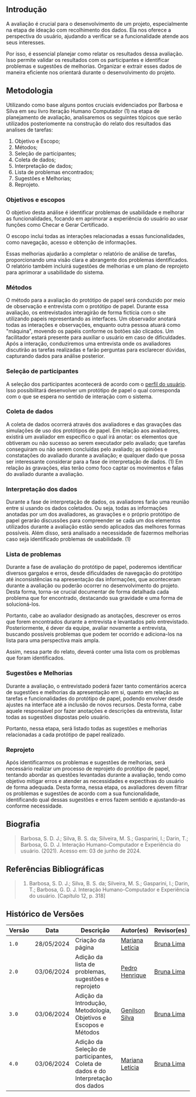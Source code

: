## Introdução
A avaliação é crucial para o desenvolvimento de um projeto, especialmente na etapa de ideação com recolhimento dos dados. Ela nos oferece a perspectiva do usuário, ajudando a verificar se a funcionalidade atende aos seus interesses.

Por isso, é essencial planejar como relatar os resultados dessa avaliação. Isso permite validar os resultados com os participantes e identificar problemas e sugestões de melhorias. Organizar e extrair esses dados de maneira eficiente nos orientará durante o desenvolvimento do projeto.

## Metodologia

Utilizando como base alguns pontos cruciais evidenciados por Barbosa e Silva  em seu livro Iteração Humano Computador (1) na etapa de planejamento de avaliação, analisaremos os seguintes tópicos que serão utilizados posteriomente na construção do relato dos resultados das analises de tarefas: 

1. Objetivo e Escopo;
2. Métodos;
3. Seleção de participantes;
4. Coleta de dados;
5. Interpretação de dados;
6. Lista de problemas encontrados;
7. Sugestões e Melhorias;
8. Reprojeto.

### Objetivos e escopos

O objetivo desta análise é identificar problemas de usabilidade e melhorar as funcionalidades, focando em aprimorar a experiência do usuário ao usar funções como Checar e Gerar Certificado.

O escopo inclui todas as interações relacionadas a essas funcionalidades, como navegação, acesso e obtenção de informações.

Essas melhorias ajudarão a completar o relatório de análise de tarefas, proporcionando uma visão clara e abrangente dos problemas identificados. O relatório também incluirá sugestões de melhorias e um plano de reprojeto para aprimorar a usabilidade do sistema.















### Métodos

O método para a avaliação do protótipo de papel será conduzido por meio de observação e entrevista com o protótipo de papel. Durante essa avaliação, os entrevistados interagirão de forma fictícia com o site utilizando papeis representando as interfaces. Um observador anotará todas as interações e observações, enquanto outra pessoa atuará como "máquina", movendo os papéis conforme os botões são clicados. Um facilitador estará presente para auxiliar o usuário em caso de dificuldades. Após a interação, conduziremos uma entrevista onde os avaliadores discutirão as tarefas realizadas e farão perguntas para esclarecer dúvidas, capturando dados para análise posterior.

















### Seleção de participantes

A seleção dos participantes acontecerá de acordo com o <a href="">perfil do usuário</a>. Isso possibilitará desenvolver um protótipo de papel o qual corresponda com o que se espera no sentido de interação com o sistema. 
















### Coleta de dados

A coleta de dados ocorrerá através dos avaliadores e das gravações das simulações de uso dos protótipos de papel. 
Em relação aos avaliadores, existirá um avaliador em específico o qual irá anotar: os elementos que obtiveram ou não sucesso ao serem executador pelo avaliado; que tarefas conseguiram ou não serem concluídas pelo avaliado; as opiniões e constatações do avaliado durante a avaliação; e qualquer dado que possa ser interessante considerar para a fase de interpretação de dados. (1)
Em relação às gravações, elas terão como foco captar os movimentos e falas do avaliado durante a avaliação.













### Interpretação dos dados

Durante a fase de interpretação de dados, os avaliadores farão uma reunião entre si usando os dados coletados. Ou seja, todas as informações anotadas por um dos avaliadores, as gravações e o próprio protótipo de papel gerarão discussões para compreender se cada um dos elementos utilizados durante a avaliação estão sendo aplicados das melhores formas possíveis. Além disso, será analisado a necessidade de fazermos melhorias caso seja identificado problemas de usabilidade. (1)
















### Lista de problemas
Durante a fase de avaliação do protótipo de papel, poderemos identificar diversos gargalos e erros, desde dificuldades de navegação do protótipo até inconsistências na apresentação das informações, que aconteceram durante a avaliação ou poderão ocorrer no desenvolvimento do projeto. Desta forma, torna-se crucial documentar de forma detalhada cada problema que for encontrado, destacando sua gravidade e uma forma de solucioná-los.

 Portanto, cabe ao avaliador designado as anotações, descrever os erros que forem encontrados durante a entrevista e levantados pelo entrevistado. Posteriormente, é  dever da equipe, avaliar novamente a entrevista, buscando possíveis problemas que podem ter ocorrido e adiciona-los na lista para uma perspectiva mais ampla. 

 Assim, nessa parte do relato, deverá conter uma lista com os problemas que foram identificados.



### Sugestões e Melhorias
Durante a avaliação, o entrevistado poderá fazer tanto comentários acerca de sugestões e melhorias da apresentação em si, quanto em relação as tarefas e funcionalidades do protótipo de papel, podendo envolver desde ajustes na interface até a inclusão de novos recursos. Desta forma, cabe aquele responsável por fazer anotações e descrições da entrevista, listar todas as sugestões dispostas pelo usuário. 

Portanto, nessa etapa, será listado todas as sugestões e melhorias relacionadas a cada protótipo de papel realizado.


### Reprojeto
Após identificarmos os problemas e sugestões de melhorias, será necessário realizar um processo de reprojeto do protótipo de papel, tentando abordar as questões levantadas durante a avaliação, tendo como objetivo mitigar erros e atender as necessidades e expectitvas do usuário de forma adequada. Desta forma, nessa etapa, os avaliadores devem filtrar os problemas e sugestões de acordo com a sua funcionalidade, identificando qual dessas sugestões e erros fazem sentido e ajustando-as conforme necessidade. 


## Biografia

> Barbosa, S. D. J.; Silva, B. S. da; Silveira, M. S.; Gasparini, I.; Darin, T.; Barbosa, G. D. J. Interação Humano-Computador e Experiência do usuário. (2021). Acesso em: 03 de junho de 2024.

## Referências Bibliográficas
> 1. Barbosa, S. D. J.; Silva, B. S. da; Silveira, M. S.; Gasparini, I.; Darin, T.; Barbosa, G. D. J. Interação Humano-Computador e Experiência do usuário. [Capítulo 12, p. 318]


## Histórico de Versões

| Versão |    Data    | Descrição                                 | Autor(es)                                       | Revisor(es)                                    |
| ------ | :--------: | ----------------------------------------- | ----------------------------------------------- | ---------------------------------------------- |
| `1.0`   | 28/05/2024 | Criação da página                         | [Mariana Letícia](https://github.com/Marianannn) | [Bruna Lima](https://github.com/libruna)  |
| `2.0`   | 03/06/2024 | Adição da lista de problemas, sugestões e reprojeto   | [Pedro Henrique](https://github.com/PedroHhenriq) | [Bruna Lima](https://github.com/libruna)  |
| `3.0`   | 03/06/2024 | Adição da Introdução, Metodologia, Objetivos e Escopos e Métodos | [Genilson Silva](https://github.com/GenilsonJrs) |  [Bruna Lima](https://github.com/libruna)   |
| `4.0`   | 03/06/2024 | Adição da Seleção de participantes, Coleta de dados e do Interpretação dos dados | [Mariana Letícia](https://github.com/Marianannn) |  [Bruna Lima](https://github.com/libruna)   |
